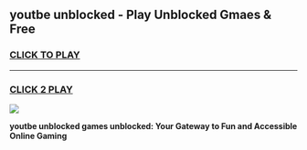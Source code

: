 
## youtbe unblocked - Play Unblocked Gmaes & Free
<h3>
<a href="https://news.freeplayer.one?title=youtbe_unblocked&ref=23F">CLICK TO PLAY</a></h3>
<hr>

<h3>
<a href="https://news.freeplayer.one?title=youtbe_unblocked&ref=23F">CLICK 2 PLAY</a>
  
</h3>

<a href="https://news.freeplayer.one?title=youtbe_unblocked&ref=23F/"><img src="https://clearcache.store/games.png"></a>


**youtbe unblocked games unblocked: Your Gateway to Fun and Accessible Online Gaming**
